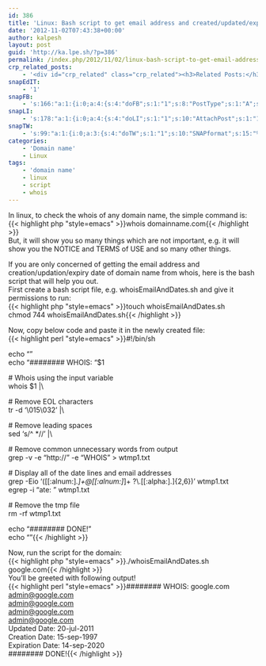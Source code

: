 ```yaml
---
id: 386
title: 'Linux: Bash script to get email address and created/updated/expires dates of domain name'
date: '2012-11-02T07:43:38+00:00'
author: kalpesh
layout: post
guid: 'http://ka.lpe.sh/?p=386'
permalink: /index.php/2012/11/02/linux-bash-script-to-get-email-address-and-created-updated-expires-dates-of-domain-name/
crp_related_posts:
    - '<div id="crp_related" class="crp_related"><h3>Related Posts:</h3><ul><li><a href="http://ka.lpe.sh/2012/11/02/linux-bash-script-to-check-availability-of-domain-names-in-differnet-tlds/"     class="crp_title">Linux: Bash script to check availability of domain names in differnet TLDs</a></li><li><a href="http://ka.lpe.sh/2013/02/09/linux-magento-daily-useful-development-commands/"     class="crp_title">Linux/Magento: Daily useful development commands</a></li><li><a href="http://ka.lpe.sh/2012/07/21/migrate-magento-to-new-server-domain-database-host/"     class="crp_title">Migrate magento to new server / domain / database / host</a></li><li><a href="http://ka.lpe.sh/2013/04/25/magento-special-price-products-page/"     class="crp_title">Magento Special price products page</a></li><li><a href="http://ka.lpe.sh/2012/07/24/magento-add-customer-facebook-twitter-google-pinterest-handles/"     class="crp_title">Magento: Add customer Facebook, Twitter, Google+, Pinterest handles</a></li></ul></div>'
snapEdIT:
    - '1'
snapFB:
    - 's:166:"a:1:{i:0;a:4:{s:4:"doFB";s:1:"1";s:8:"PostType";s:1:"A";s:10:"AttachPost";s:1:"1";s:10:"SNAPformat";s:56:"New post (%TITLE%) has been published on %SITENAME% blog";}}";'
snapLI:
    - 's:178:"a:1:{i:0;a:4:{s:4:"doLI";s:1:"1";s:10:"AttachPost";s:1:"1";s:10:"SNAPformat";s:46:"New post has been published on %SITENAME% blog";s:11:"SNAPformatT";s:18:"New Post - %TITLE%";}}";'
snapTW:
    - 's:99:"a:1:{i:0;a:3:{s:4:"doTW";s:1:"1";s:10:"SNAPformat";s:15:"%TITLE% - %URL%";s:8:"attchImg";s:1:"0";}}";'
categories:
    - 'Domain name'
    - Linux
tags:
    - 'domain name'
    - linux
    - script
    - whois
---
```


In linux, to check the whois of any domain name, the simple command is:  
{{< highlight php "style=emacs" >}}whois domainname.com{{< /highlight >}}  
But, it will show you so many things which are not important, e.g. it will show you the NOTICE and TERMS of USE and so many other things.

If you are only concerned of getting the email address and creation/updation/expiry date of domain name from whois, here is the bash script that will help you out.  
First create a bash script file, e.g. whoisEmailAndDates.sh and give it permissions to run:  
{{< highlight php "style=emacs" >}}touch whoisEmailAndDates.sh  
chmod 744 whoisEmailAndDates.sh{{< /highlight >}}

Now, copy below code and paste it in the newly created file:  
{{< highlight perl "style=emacs" >}}#!/bin/sh

echo “”  
echo “######## WHOIS: “$1

\# Whois using the input variable  
whois $1 |\\

\# Remove EOL characters  
tr -d ‘\\015\\032’ |\\

\# Remove leading spaces  
sed ‘s/^ *//’ |\\

\# Remove common unnecessary words from output  
grep -v -e “http://” -e “WHOIS” > wtmp1.txt

\# Display all of the date lines and email addresses  
grep -Eio ‘([[:alnum:]_.]+@[[:alnum:]_]+ ?\\.[[:alpha:].]{2,6})’ wtmp1.txt  
egrep -i “ate: ” wtmp1.txt

\# Remove the tmp file  
rm -rf wtmp1.txt

echo “######## DONE!”  
echo “”{{< /highlight >}}

Now, run the script for the domain:  
{{< highlight php "style=emacs" >}}./whoisEmailAndDates.sh google.com{{< /highlight >}}  
You’ll be greeted with following output!  
{{< highlight perl "style=emacs" >}}######## WHOIS: google.com  
admin@google.com  
admin@google.com  
admin@google.com  
admin@google.com  
Updated Date: 20-jul-2011  
Creation Date: 15-sep-1997  
Expiration Date: 14-sep-2020  
\######## DONE!{{< /highlight >}}